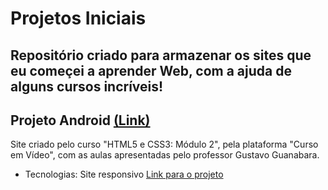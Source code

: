 # Projetos Iniciais

Repositório criado para armazenar os sites que eu começei a aprender Web, com a ajuda de alguns cursos incríveis!
---
## Projeto Android [(Link)](https://gustavohcamargo.github.io/projeto-android-cev/)
Site criado pelo curso "HTML5 e CSS3: Módulo 2", pela plataforma "Curso em Vídeo", com as aulas apresentadas pelo professor Gustavo Guanabara.
* Tecnologias: Site responsivo
[Link para o projeto](https://gustavohcamargo.github.io/projeto-android-cev/)
 
